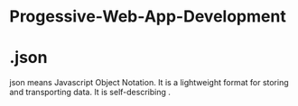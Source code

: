 # Progessive-Web-App-Development
# .json  
json means Javascript Object Notation. It is a lightweight format for storing and transporting data. It is self-describing .
